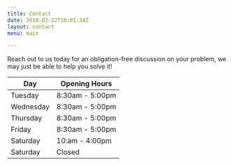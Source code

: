 ```yaml
---
title: Contact
date: 2018-02-22T10:01:34Z
layout: contact
menu: main

---
```

Reach out to us today for an obligation-free discussion on your problem, we may just be able to help you solve it!

| Day | Opening Hours |
| --- | --- |
| Tuesday | 8:30am - 5:00pm |
| Wednesday | 8:30am - 5:00pm |
| Thursday | 8:30am - 5:00pm |
| Friday | 8:30am - 5:00pm |
| Saturday | 10:am - 4:00pm |
| Saturday | Closed |
